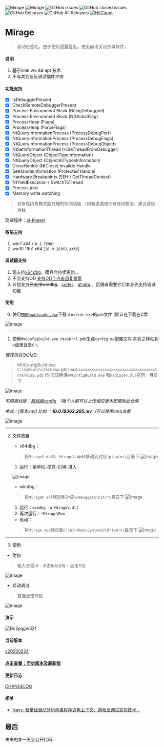 ![Mirage](https://img.shields.io/github/tag/stonedreamforest/Mirage?style=flat-square)
![Mirage](https://img.shields.io/github/release/stonedreamforest/Mirage/all.svg?style=flat-square)
![GitHub issues](https://img.shields.io/github/issues-raw/stonedreamforest/mirage?style=flat-square)
![GitHub closed issues](https://img.shields.io/github/issues-closed-raw/stonedreamforest/mirage?style=flat-square)
![GitHub Releases](https://img.shields.io/github/downloads/stonedreamforest/Mirage/latest/total?style=flat-square&logo=github)
![GitHub All Releases](https://img.shields.io/github/downloads/stonedreamforest/Mirage/total?label=downloads-total&logo=github&style=flat-square)
[![HitCount](http://hits.dwyl.io/stonedreamforest/Mirage.svg)](http://hits.dwyl.io/stonedreamforest/Mirage)


# Mirage
> 驱动已签名，由于使用泄露签名，使用前请关闭杀毒软件。




#### 说明
1. 基于intel vtx && ept 技术 
2. 不与其它反反调试插件冲突


#### 功能支持

- [x] IsDebuggerPresent
- [x] CheckRemoteDebuggerPresent
- [x] Process Environment Block (BeingDebugged)
- [x] Process Environment Block (NtGlobalFlag)
- [x] ProcessHeap (Flags)
- [x] ProcessHeap (ForceFlags)
- [x] NtQueryInformationProcess (ProcessDebugPort)
- [x] NtQueryInformationProcess (ProcessDebugFlags)
- [x] NtQueryInformationProcess (ProcessDebugObject)
- [x] NtSetInformationThread (HideThreadFromDebugger)
- [x] NtQueryObject (ObjectTypeInformation)
- [x] NtQueryObject (ObjectAllTypesInformation)
- [x] CloseHanlde (NtClose) Invalide Handle
- [x] SetHandleInformation (Protected Handle)
- [x] Hardware Breakpoints (SEH / GetThreadContext)
- [x] NtYieldExecution / SwitchToThread
- [x] Process jobs
- [x] Memory write watching
> 仅聚焦内核模式能处理的检测功能 （如有遗漏或你有任何想法、建议请告诉我

测试程序：[al-khaser](https://github.com/LordNoteworthy/al-khaser)

#### 系统支持
1. win7 x64 ( *`6.1.7600`*)
2. win10 19h1 x64 (*`10.0.18362.XXXX`*)


#### 调试器支持
1. 现支持[x64dbg](https://github.com/x64dbg/x64dbg)，而且会持续更新...
2. 不会支持OD    [支持OD？点击回复投票](https://github.com/stonedreamforest/Mirage/issues/4)
3. 计划支持~~已支持windbg~~、[cutter](https://github.com/radareorg/cutter)、[ghidra](https://github.com/NationalSecurityAgency/ghidra) 。后俩者需要它们本身先支持调试功能


#### 使用
0. 使用[`PDBDownloader.exe`](https://github.com/rajkumar-rangaraj/PDB-Downloader)下载`ntoskrnl.exe`的`pdb`文件 (默认在下载在C盘

![image](https://user-images.githubusercontent.com/16742566/68540402-a6827280-03cc-11ea-9e5e-b54916db71f5.png)

------------------------------------------


1. 使用`MVConfigBuild.exe ntoskrnl.pdb`生成`config.mv`配置文件 并将之移动到c盘根目录`C:\`

*管理员启动CMD*:

> MVConfigBuild.exe `C:\symbols\ntkrnlmp.pdb\hashxxxxxxxxxxxxxxxxxxxxxxxxxxxxxxxxxxx\ntkrnlmp.pdb` (你应该确保`MVConfigBuild.exe` 和`msdia140.dll`在同一目录下

![image](https://user-images.githubusercontent.com/16742566/68540440-0da02700-03cd-11ea-9810-4bda0d9e1c18.png)

*可用离线版：[离线版config](https://github.com/stonedreamforest/Mirage/tree/master/config) （每个人都可以上传相应版本配置到此仓库.*

*格式：[版本.mv] 比如 ：**10.0.18362.295.mv**（可以使用cmd查看*

![image](https://user-images.githubusercontent.com/16742566/68569294-b9627900-0498-11ea-90c1-35d2f3af2ad6.png)


------------------------------------------



2. 文件放置
    + x64dbg：
    > 将`MirageV.dp32`、`MirageV.dp64`移动到对应`\plugins\`目录下
    ![image](https://user-images.githubusercontent.com/16742566/68994420-b4009680-08bd-11ea-8a21-43a52dd789a9.png)
    
    1. 运行：菜单栏-插件-幻境-进入
    
    ![image](https://user-images.githubusercontent.com/16742566/68471759-d5c4a280-0259-11ea-8922-46569af7d9be.png)
    
    + windbg：
    > 将`MirageV.dll`移动到对应`\Debuggers\bit??\`目录下
    ![image](https://user-images.githubusercontent.com/16742566/70392479-7a81fd80-1a1b-11ea-86ed-6af8d0ab5379.png)
    
    1. 运行：`windbg -a MirageV.dll `
    2. 再次运行：`!MirageVRun`
    
    
    + 驱动：
    > 将`Mirage.sys`移动到`C:\Windows\System32\drivers\`目录下
    ![image](https://user-images.githubusercontent.com/16742566/68994431-d5618280-08bd-11ea-88f8-63cbf0bec16a.png)

------------------------------------------


3. 使用

- 附加
> 输入进程id - 点击`附加进程` - 点击`开启`

![image](https://user-images.githubusercontent.com/16742566/68471844-06a4d780-025a-11ea-9c12-0c07e11b53d5.png)


- 启动调试
> 直接点击开启

![image](https://user-images.githubusercontent.com/16742566/68471860-13293000-025a-11ea-8319-1707dcb9a0d2.png)


#### 演示
![Bn2pqgw32f](https://user-images.githubusercontent.com/16742566/68470102-5e414400-0256-11ea-8f85-aa0e893f71ea.gif)



#### 当前版本
[v20200224](https://github.com/stonedreamforest/Mirage/releases/tag/v20200224)

#### [点击查看：历史版本及最新版](https://github.com/stonedreamforest/Mirage/releases)


#### 更新日志
[CHANGELOG](https://github.com/stonedreamforest/Mirage/blob/master/CHANGELOG.MD)

#### 相关
- [Navy: 轻量级自动分析病毒程序调用上下文、游戏反调试实现技术...](https://github.com/stonedreamforest/Navy_public)

## 最后
未来的某一天会公开代码... 

